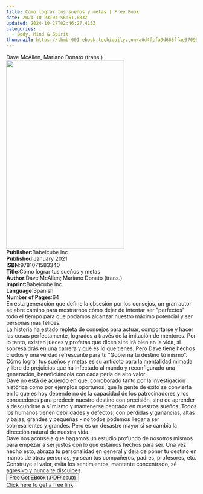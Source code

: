 ```yaml
---
title: Cómo lograr tus sueños y metas | Free Book
date: 2024-10-23T04:56:51.683Z
updated: 2024-10-27T02:46:27.415Z
categories:
  - Body, Mind & Spirit
thumbnail: https://thmb-001-ebook.techidaily.com/a6d4fcfa9d665ffae370934d61b926ad1feb00a037c7a1ab41f769db56b56748.jpg
---
```

<main id="book-container">
  <div class="flex flex-col">
    <div class="book-brief flex-1 py-6 px-4 sm:p-6 md:py-10 md:px-8">
      <!-- brief-->
      <div class="book-brief-main">Dave McAllen, Mariano Donato (trans.)</div>
    </div>
    <div
      class="book-meta-info flex-1 grid gap-4 col-start-1 col-end-3 row-start-1 sm:mb-6 sm:grid-cols-4 lg:gap-6 lg:col-start-2 lg:row-end-6 lg:row-span-6 lg:mb-0"
    >
      <div
        class="book-meta-info-left place-content-center mt-4 p-4 text-sm leading-6 col-start-2 col-span-2 dark:text-slate-400"
      >
        <img
          class="w-full h-500 object-cover rounded-lg sm:h-255 sm:col-span-2 lg:col-span-full"
          src="https://img-001-ebook.techidaily.com/1ee20af633e306f794d814e465bbab7b9335e1abfb808cfde4f1381e91568171.jpg"
          alt=""
          width="312"
          height="500"
        />
      </div>
      <div
        class="book-meta-info-right mt-2 col-start-1 row-start-2 col-span-3 self-center"
      >
        <!-- meta data  -->
        <div class="flex flex-col px-4 md:px-8">
          <div class="flex-1">
            <strong>Publisher</strong>:<span class="px-2">Babelcube Inc.</span>
          </div>
          <div class="flex-1">
            <strong>Published</strong>:<span class="px-2">January 2021</span>
          </div>
          <div class="flex-1">
            <strong>ISBN</strong>:<span class="px-2">9781071583340</span>
          </div>
          <div class="flex-1">
            <strong>Title</strong>:<span class="px-2"
              >Cómo lograr tus sueños y metas</span
            >
          </div>
          <div class="flex-1">
            <strong>Author</strong>:<span class="px-2"
              >Dave McAllen; Mariano Donato (trans.)</span
            >
          </div>
          <div class="flex-1">
            <strong>Imprint</strong>:<span class="px-2">Babelcube Inc.</span>
          </div>
          <div class="flex-1">
            <strong>Language</strong>:<span class="px-2">Spanish</span>
          </div>
          <div class="flex-1">
            <strong>Number of Pages</strong>:<span class="px-2">64</span>
          </div>
        </div>
      </div>
    </div>
    <div class="book-description flex-1 py-6 px-4 sm:p-6 md:py-10 md:px-8">
      <div class="book-description-main">
        <div accordion-content="" id="description">
          En esta generación que define la obsesión por los consejos, un gran
          autor se abre camino para mostrarnos cómo dejar de intentar ser
          "perfectos" todo el tiempo para que podamos alcanzar nuestro máximo
          potencial y ser personas más felices.<br />La historia ha estado
          repleta de consejos para actuar, comportarse y hacer las cosas
          perfectamente, logrados a través de la imitación de mentores. Por lo
          tanto, existen jueces y profetas que dicen si te irá bien en la vida,
          si sobresaldrás en una carrera y qué es lo que tienes. Pero Dave tiene
          hechos crudos y una verdad refrescante para ti: "Gobierna tu destino
          tú mismo". Cómo lograr tus sueños y metas es su antídoto para la
          mentalidad mimada y libre de prejuicios que ha infectado al mundo y
          reconfigurado una generación, beneficiándola con cada perla de alto
          valor.<br />Dave no está de acuerdo en que, corroborado tanto por la
          investigación histórica como por ejemplos oportunos, que la gente de
          éxito se convierta en lo que es hoy depende no de la capacidad de los
          patrocinadores y los conocedores para predecir nuestro destino con
          precisión, sino de aprender a descubrirse a sí mismo y mantenerse
          centrado en nuestros sueños. Todos los humanos tienen debilidades y
          defectos, con pérdidas y ganancias, altas y bajas, grandes y pequeñas
          - no todos podemos llegar a ser sobresalientes y grandes. Pero es un
          desastre mayor si se cambia la dirección natural de nuestra vida.<br />Dave
          nos aconseja que hagamos un estudio profundo de nosotros mismos para
          empezar a ser justos con lo que estamos hechos para ser. Una vez hecho
          esto, abraza tu personalidad en general y deja de poner tu destino en
          manos de otras personas, ya sean tus compañeros, padres, profesores,
          etc. Construye el valor, evita los sentimientos, mantente concentrado,
          sé agresivo y nunca te disculpes.<br />
        </div>
        <div class="accordion-fader"></div>
      </div>
    </div>
    <div class="book-excerpts flex-1 py-6 px-4 sm:p-6 md:py-10 md:px-8"></div>
    <div
      class="book-about-author flex-1 py-6 px-4 sm:p-6 md:py-10 md:px-8"
    ></div>
    <div class="book-free-get flex-1 py-6 px-4 sm:p-6 md:py-10 md:px-8">
      <button
        id="btn-free-get"
        class="bg-blue-500 hover:bg-blue-700 text-white font-bold py-2 px-4 rounded"
      >
        Free Get EBook (.PDF/.epub)
      </button>
      <div id="countdown-display" class="px-2 text-lg mt-2"></div>
      <a
        id="free-link"
        class="hidden bg-blue-500 hover:bg-blue-700 text-white font-bold py-2 px-4 rounded"
        href="https://www.ebooks.com/en-us/book/210209300/c-mo-lograr-tus-sue-os-y-metas/dave-mcallen/"
        target="_blank"
        >Click here to get a free link</a
      >
    </div>
    <script>
      let countdownTime = 0;
      let countdownInterval = null;
      document
        .getElementById('btn-free-get')
        .addEventListener('click', startCountdown);
      function startCountdown() {
        countdownTime = new Date().getTime() + 60000 * 3;
        countdownInterval = setInterval(updateCountdown, 1000);
        document.getElementById('btn-free-get').disabled = true;
        document
          .getElementById('btn-free-get')
          .classList.add('bg-gray-500', 'cursor-not-allowed');
      }
      function updateCountdown() {
        let currentTime = new Date().getTime();
        let timeLeft = countdownTime - currentTime;
        let secondsLeft = Math.floor(timeLeft / 1000);
        document.getElementById('countdown-display').innerHTML =
          `Remaining time: ${secondsLeft} seconds.`;
        if (secondsLeft <= 0) {
          clearInterval(countdownInterval);
          document.getElementById('btn-free-get').classList.add('hidden');
          document.getElementById('free-link').classList.remove('hidden');
          document.getElementById('countdown-display').innerHTML = '';
        }
      }
    </script>
  </div>
</main>

<ins class="adsbygoogle"
      style="display:block"
      data-ad-client="ca-pub-7571918770474297"
      data-ad-slot="8358498916"
      data-ad-format="auto"
      data-full-width-responsive="true"></ins>
    